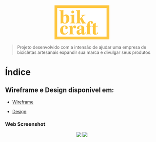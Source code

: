 <p align="center">
   <img src="./img/bikcraft-qualidade.svg" alt="Bikcraft" width="180"/>
</p>

> Projeto desenvolvido com a intensão de ajudar uma empresa de bicicletas artesanais expandir sua marca e divulgar seus produtos.

# Índice



## Wireframe e Design disponivel em: 

* [Wireframe](https://xd.adobe.com/view/f189d9ee-5e17-42e0-4e70-d9de371e4588-87b8/) 

* [Design](https://xd.adobe.com/view/ca6958ac-4c7f-467d-4f82-428927607a9e-bc58/) 

### Web Screenshot
<div align="center">
   <img src="https://i.ibb.co/jLz2QTD/desktop.png" width="500px">
   <img src="https://i.ibb.co/Rv3rkNn/mobile.png" width="200px">
</div>

